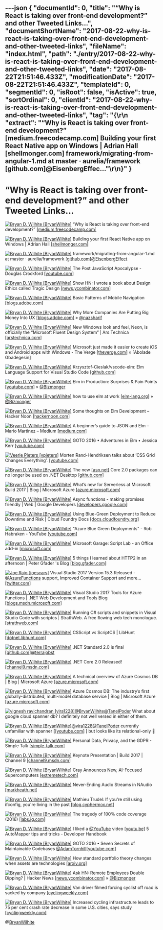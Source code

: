 ---json
{
  "documentId": 0,
  "title": "“Why is React is taking over front-end development?” and other Tweeted Links…",
  "documentShortName": "2017-08-22-why-is-react-is-taking-over-front-end-development-and-other-tweeted-links",
  "fileName": "index.html",
  "path": "./entry/2017-08-22-why-is-react-is-taking-over-front-end-development-and-other-tweeted-links",
  "date": "2017-08-22T21:51:46.433Z",
  "modificationDate": "2017-08-22T21:51:46.433Z",
  "templateId": 0,
  "segmentId": 0,
  "isRoot": false,
  "isActive": true,
  "sortOrdinal": 0,
  "clientId": "2017-08-22-why-is-react-is-taking-over-front-end-development-and-other-tweeted-links",
  "tag": "{\r\n  \"extract\": \"“Why is React is taking over front-end development?” [medium.freecodecamp.com] Building your first React Native app on Windows | Adrian Hall [shellmonger.com] framework/migrating-from-angular-1.md at master · aurelia/framework [github.com]@EisenbergEffec...\"\r\n}"
}
---

# “Why is React is taking over front-end development?” and other Tweeted Links…

[<img alt="Bryan D. Wilhite [BryanWilhite]" src="https://songhay.blob.core.windows.net/shared-social-twitter/BryanWilhite.jpeg">](http://t.co/UNdqV0Z1zz "Bryan D. Wilhite [BryanWilhite]") “Why is React is taking over front-end development?” [[medium.freecodecamp.com]](https://medium.freecodecamp.com/yes-react-is-taking-over-front-end-development-the-question-is-why-40837af8ab76)

[<img alt="Bryan D. Wilhite [BryanWilhite]" src="https://songhay.blob.core.windows.net/shared-social-twitter/BryanWilhite.jpeg">](http://t.co/UNdqV0Z1zz "Bryan D. Wilhite [BryanWilhite]") Building your first React Native app on Windows | Adrian Hall [[shellmonger.com]](https://shellmonger.com/2017/05/10/building-your-first-react-native-app-on-windows/)

[<img alt="Bryan D. Wilhite [BryanWilhite]" src="https://songhay.blob.core.windows.net/shared-social-twitter/BryanWilhite.jpeg">](http://t.co/UNdqV0Z1zz "Bryan D. Wilhite [BryanWilhite]") framework/migrating-from-angular-1.md at master · aurelia/framework [[github.com]](https://github.com/aurelia/framework/blob/master/doc/article/drafts/migrating-from-angular-1.md)[@EisenbergEffect](http://twitter.com/EisenbergEffect)

[<img alt="Bryan D. Wilhite [BryanWilhite]" src="https://songhay.blob.core.windows.net/shared-social-twitter/BryanWilhite.jpeg">](http://t.co/UNdqV0Z1zz "Bryan D. Wilhite [BryanWilhite]") The Post JavaScript Apocalypse - Douglas Crockford [[youtube.com]](https://www.youtube.com/watch?v=NPB34lDZj3E)

[<img alt="Bryan D. Wilhite [BryanWilhite]" src="https://songhay.blob.core.windows.net/shared-social-twitter/BryanWilhite.jpeg">](http://t.co/UNdqV0Z1zz "Bryan D. Wilhite [BryanWilhite]") Show HN: I wrote a book about Design Ethics called Tragic Design [[news.ycombinator.com]](https://news.ycombinator.com/item?id=14309654)

[<img alt="Bryan D. Wilhite [BryanWilhite]" src="https://songhay.blob.core.windows.net/shared-social-twitter/BryanWilhite.jpeg">](http://t.co/UNdqV0Z1zz "Bryan D. Wilhite [BryanWilhite]") Basic Patterns of Mobile Navigation [[blogs.adobe.com]](https://blogs.adobe.com/creativecloud/basic-patterns-of-mobile-navigation/)

[<img alt="Bryan D. Wilhite [BryanWilhite]" src="https://songhay.blob.core.windows.net/shared-social-twitter/BryanWilhite.jpeg">](http://t.co/UNdqV0Z1zz "Bryan D. Wilhite [BryanWilhite]") Why More Companies Are Putting Big Money Into UX [[blogs.adobe.com]](https://blogs.adobe.com/creativecloud/why-more-companies-are-putting-big-money-into-ux/) » [@nazsharif](http://twitter.com/nazsharif)

[<img alt="Bryan D. Wilhite [BryanWilhite]" src="https://songhay.blob.core.windows.net/shared-social-twitter/BryanWilhite.jpeg">](http://t.co/UNdqV0Z1zz "Bryan D. Wilhite [BryanWilhite]") New Windows look and feel, Neon, is officially the “Microsoft Fluent Design System” | Ars Technica [[arstechnica.com]](https://arstechnica.com/information-technology/2017/05/new-windows-look-and-feel-neon-is-officially-the-microsoft-fluent-design-system/)

[<img alt="Bryan D. Wilhite [BryanWilhite]" src="https://songhay.blob.core.windows.net/shared-social-twitter/BryanWilhite.jpeg">](http://t.co/UNdqV0Z1zz "Bryan D. Wilhite [BryanWilhite]") Microsoft just made it easier to create iOS and Android apps with Windows - The Verge [[theverge.com]](https://www.theverge.com/2017/5/11/15624964/microsoft-build-2017-net-framework-standard-xaml-ios-android-windows) « [Abolade Gbadegesin]

[<img alt="Bryan D. Wilhite [BryanWilhite]" src="https://songhay.blob.core.windows.net/shared-social-twitter/BryanWilhite.jpeg">](http://t.co/UNdqV0Z1zz "Bryan D. Wilhite [BryanWilhite]") Krzysztof-Cieslak/vscode-elm: Elm Language Support for Visual Studio Code [[github.com]](https://github.com/Krzysztof-Cieslak/vscode-elm)

[<img alt="Bryan D. Wilhite [BryanWilhite]" src="https://songhay.blob.core.windows.net/shared-social-twitter/BryanWilhite.jpeg">](http://t.co/UNdqV0Z1zz "Bryan D. Wilhite [BryanWilhite]") Elm in Production: Surprises &amp; Pain Points [[youtube.com]](https://www.youtube.com/watch?v=LZj_1qVURL0) » [@Bizmonger](http://twitter.com/Bizmonger)

[<img alt="Bryan D. Wilhite [BryanWilhite]" src="https://songhay.blob.core.windows.net/shared-social-twitter/BryanWilhite.jpeg">](http://t.co/UNdqV0Z1zz "Bryan D. Wilhite [BryanWilhite]") how to use elm at work [[elm-lang.org]](http://elm-lang.org/blog/how-to-use-elm-at-work) » [@Bizmonger](http://twitter.com/Bizmonger)

[<img alt="Bryan D. Wilhite [BryanWilhite]" src="https://songhay.blob.core.windows.net/shared-social-twitter/BryanWilhite.jpeg">](http://t.co/UNdqV0Z1zz "Bryan D. Wilhite [BryanWilhite]") Some thoughts on Elm Development – Hacker Noon [[hackernoon.com]](https://hackernoon.com/some-thoughts-on-elm-development-39a0f8a9002a)

[<img alt="Bryan D. Wilhite [BryanWilhite]" src="https://songhay.blob.core.windows.net/shared-social-twitter/BryanWilhite.jpeg">](http://t.co/UNdqV0Z1zz "Bryan D. Wilhite [BryanWilhite]") A beginner’s guide to JSON and Elm – Mario Martinez – Medium [[medium.com]](https://medium.com/@zenitram.oiram/a-beginners-guide-to-json-and-elm-c4a0c7e20002)

[<img alt="Bryan D. Wilhite [BryanWilhite]" src="https://songhay.blob.core.windows.net/shared-social-twitter/BryanWilhite.jpeg">](http://t.co/UNdqV0Z1zz "Bryan D. Wilhite [BryanWilhite]") GOTO 2016 • Adventures in Elm • Jessica Kerr [[youtube.com]](https://www.youtube.com/watch?v=cgXhMc8M4X4)

[<img alt="Veerle Pieters [vpieters]" src="https://songhay.blob.core.windows.net/shared-social-twitter/vpieters.png">](http://t.co/A4ZEwCEPEs "Veerle Pieters [vpieters]") Morten Rand-Hendriksen talks about ‘CSS Grid Changes Everything’. [[youtube.com]](https://www.youtube.com/watch?v=txZq7Laz7_4)

[<img alt="Bryan D. Wilhite [BryanWilhite]" src="https://songhay.blob.core.windows.net/shared-social-twitter/BryanWilhite.jpeg">](http://t.co/UNdqV0Z1zz "Bryan D. Wilhite [BryanWilhite]") The new [[asp.net]](http://ASP.NET) Core 2.0 packages can no longer be used on .NET Desktop [[github.com]](https://github.com/aspnet/Home/issues/2022)

[<img alt="Bryan D. Wilhite [BryanWilhite]" src="https://songhay.blob.core.windows.net/shared-social-twitter/BryanWilhite.jpeg">](http://t.co/UNdqV0Z1zz "Bryan D. Wilhite [BryanWilhite]") What’s new for Serverless at Microsoft Build 2017 | Blog | Microsoft Azure [[azure.microsoft.com]](https://azure.microsoft.com/en-us/blog/what-s-new-for-serverless-at-microsoft-build-2017/)

[<img alt="Bryan D. Wilhite [BryanWilhite]" src="https://songhay.blob.core.windows.net/shared-social-twitter/BryanWilhite.jpeg">](http://t.co/UNdqV0Z1zz "Bryan D. Wilhite [BryanWilhite]") Async functions - making promises friendly | Web | Google Developers [[developers.google.com]](https://developers.google.com/web/fundamentals/getting-started/primers/async-functions)

[<img alt="Bryan D. Wilhite [BryanWilhite]" src="https://songhay.blob.core.windows.net/shared-social-twitter/BryanWilhite.jpeg">](http://t.co/UNdqV0Z1zz "Bryan D. Wilhite [BryanWilhite]") Using Blue-Green Deployment to Reduce Downtime and Risk | Cloud Foundry Docs [[docs.cloudfoundry.org]](https://docs.cloudfoundry.org/devguide/deploy-apps/blue-green.html)

[<img alt="Bryan D. Wilhite [BryanWilhite]" src="https://songhay.blob.core.windows.net/shared-social-twitter/BryanWilhite.jpeg">](http://t.co/UNdqV0Z1zz "Bryan D. Wilhite [BryanWilhite]") "Azure Blue Green Deployments" - Rob Habraken - YouTube [[youtube.com]](https://www.youtube.com/watch?v=-tuf7Ws5NHs)

[<img alt="Bryan D. Wilhite [BryanWilhite]" src="https://songhay.blob.core.windows.net/shared-social-twitter/BryanWilhite.jpeg">](http://t.co/UNdqV0Z1zz "Bryan D. Wilhite [BryanWilhite]") Microsoft Garage: Script Lab - an Office add-in [[microsoft.com]](https://www.microsoft.com/en-us/garage/project-details.aspx?project=script-lab)

[<img alt="Bryan D. Wilhite [BryanWilhite]" src="https://songhay.blob.core.windows.net/shared-social-twitter/BryanWilhite.jpeg">](http://t.co/UNdqV0Z1zz "Bryan D. Wilhite [BryanWilhite]") 5 things I learned about HTTP2 in an afternoon | Peter Gfader 's Blog [[blog.gfader.com]](http://blog.gfader.com/2017/05/5-things-i-learned-about-http2-in.html)

[<img alt="Joe Raio [joescars]" src="https://songhay.blob.core.windows.net/shared-social-twitter/joescars.jpg">](https://t.co/dG4EHOYHjv "Joe Raio [joescars]") Visual Studio 2017 Version 15.3 Released - [@AzureFunctions](http://twitter.com/AzureFunctions) support, Improved Container Support and more… [[twitter.com]](https://twitter.com/i/web/status/897273148269350920)

[<img alt="Bryan D. Wilhite [BryanWilhite]" src="https://songhay.blob.core.windows.net/shared-social-twitter/BryanWilhite.jpeg">](http://t.co/UNdqV0Z1zz "Bryan D. Wilhite [BryanWilhite]") Visual Studio 2017 Tools for Azure Functions | .NET Web Development and Tools Blog [[blogs.msdn.microsoft.com]](https://blogs.msdn.microsoft.com/webdev/2017/05/10/azure-function-tools-for-visual-studio-2017/)

[<img alt="Bryan D. Wilhite [BryanWilhite]" src="https://songhay.blob.core.windows.net/shared-social-twitter/BryanWilhite.jpeg">](http://t.co/UNdqV0Z1zz "Bryan D. Wilhite [BryanWilhite]") Running C# scripts and snippets in Visual Studio Code with scriptcs | StrathWeb. A free flowing web tech monologue. [[strathweb.com]](https://www.strathweb.com/2015/11/running-c-scripts-and-snippets-in-visual-studio-code-with-scriptcs/)

[<img alt="Bryan D. Wilhite [BryanWilhite]" src="https://songhay.blob.core.windows.net/shared-social-twitter/BryanWilhite.jpeg">](http://t.co/UNdqV0Z1zz "Bryan D. Wilhite [BryanWilhite]") CSScript vs ScriptCS | LibHunt [[dotnet.libhunt.com]](https://dotnet.libhunt.com/project/csscript/vs/scriptcs)

[<img alt="Bryan D. Wilhite [BryanWilhite]" src="https://songhay.blob.core.windows.net/shared-social-twitter/BryanWilhite.jpeg">](http://t.co/UNdqV0Z1zz "Bryan D. Wilhite [BryanWilhite]") .NET Standard 2.0 is final [[github.com]](https://github.com/dotnet/announcements/issues/24)[@terrajobst](http://twitter.com/terrajobst)

[<img alt="Bryan D. Wilhite [BryanWilhite]" src="https://songhay.blob.core.windows.net/shared-social-twitter/BryanWilhite.jpeg">](http://t.co/UNdqV0Z1zz "Bryan D. Wilhite [BryanWilhite]") .NET Core 2.0 Released! [[channel9.msdn.com]](https://channel9.msdn.com/Blogs/dotnet/NET-Core-20-Released)

[<img alt="Bryan D. Wilhite [BryanWilhite]" src="https://songhay.blob.core.windows.net/shared-social-twitter/BryanWilhite.jpeg">](http://t.co/UNdqV0Z1zz "Bryan D. Wilhite [BryanWilhite]") A technical overview of Azure Cosmos DB | Blog | Microsoft Azure [[azure.microsoft.com]](https://azure.microsoft.com/en-us/blog/a-technical-overview-of-azure-cosmos-db/)

[<img alt="Bryan D. Wilhite [BryanWilhite]" src="https://songhay.blob.core.windows.net/shared-social-twitter/BryanWilhite.jpeg">](http://t.co/UNdqV0Z1zz "Bryan D. Wilhite [BryanWilhite]") Azure Cosmos DB: The industry’s first globally-distributed, multi-model database service | Blog | Microsoft Azure [[azure.microsoft.com]](https://azure.microsoft.com/en-us/blog/azure-cosmos-db-microsofts-globally-distributed-multi-model-database-service/)

[<img alt="vignesh ravichandran [vira1228]" src="https://songhay.blob.core.windows.net/shared-social-twitter/vira1228.jpg">](https://t.co/sPYxuk8ClP "vignesh ravichandran [vira1228]")[@BryanWilhite](http://twitter.com/BryanWilhite)[@TanelPoder](http://twitter.com/TanelPoder) What about google cloud spanner db? I definitely not well versed in either of them.

[<img alt="Bryan D. Wilhite [BryanWilhite]" src="https://songhay.blob.core.windows.net/shared-social-twitter/BryanWilhite.jpeg">](http://t.co/UNdqV0Z1zz "Bryan D. Wilhite [BryanWilhite]")[@vira1228](http://twitter.com/vira1228)[@TanelPoder](http://twitter.com/TanelPoder) currently unfamiliar with spanner [[[youtube.com]](https://www.youtube.com/watch?v=IfsTINNCooY) ] but looks like its relational-only 🤠

[<img alt="Bryan D. Wilhite [BryanWilhite]" src="https://songhay.blob.core.windows.net/shared-social-twitter/BryanWilhite.jpeg">](http://t.co/UNdqV0Z1zz "Bryan D. Wilhite [BryanWilhite]") Personal Data, Privacy, and the GDPR - Simple Talk [[simple-talk.com]](https://www.simple-talk.com/opinion/opinion-pieces/personal-data-privacy-gdpr/)

[<img alt="Bryan D. Wilhite [BryanWilhite]" src="https://songhay.blob.core.windows.net/shared-social-twitter/BryanWilhite.jpeg">](http://t.co/UNdqV0Z1zz "Bryan D. Wilhite [BryanWilhite]") Keynote Presentation | Build 2017 | Channel 9 [[channel9.msdn.com]](https://channel9.msdn.com/Events/Build/2017/KEY02)

[<img alt="Bryan D. Wilhite [BryanWilhite]" src="https://songhay.blob.core.windows.net/shared-social-twitter/BryanWilhite.jpeg">](http://t.co/UNdqV0Z1zz "Bryan D. Wilhite [BryanWilhite]") Cray Announces New, AI-Focused Supercomputers [[extremetech.com]](https://www.extremetech.com/computing/249149-cray-announces-new-ai-focused-supercomputers)

[<img alt="Bryan D. Wilhite [BryanWilhite]" src="https://songhay.blob.core.windows.net/shared-social-twitter/BryanWilhite.jpeg">](http://t.co/UNdqV0Z1zz "Bryan D. Wilhite [BryanWilhite]") Never-Ending Audio Streams in NAudio [[markheath.net]](http://markheath.net/post/never-ending-audio-streams-naudio)

[<img alt="Bryan D. Wilhite [BryanWilhite]" src="https://songhay.blob.core.windows.net/shared-social-twitter/BryanWilhite.jpeg">](http://t.co/UNdqV0Z1zz "Bryan D. Wilhite [BryanWilhite]") Mathieu Trudel: If you're still using ifconfig, you're living in the past [[blog.cyphermox.net]](http://blog.cyphermox.net/2017/05/if-youre-still-using-ifconfig-youre.html)

[<img alt="Bryan D. Wilhite [BryanWilhite]" src="https://songhay.blob.core.windows.net/shared-social-twitter/BryanWilhite.jpeg">](http://t.co/UNdqV0Z1zz "Bryan D. Wilhite [BryanWilhite]") The tragedy of 100% code coverage (2016) [[labs.ig.com]](http://labs.ig.com/code-coverage-100-percent-tragedy)

[<img alt="Bryan D. Wilhite [BryanWilhite]" src="https://songhay.blob.core.windows.net/shared-social-twitter/BryanWilhite.jpeg">](http://t.co/UNdqV0Z1zz "Bryan D. Wilhite [BryanWilhite]") I liked a [@YouTube](http://twitter.com/YouTube) video [[youtu.be]](http://youtu.be/JVc5udgEaLY?a) 5 AutoMapper tips and tricks - Developer Handbook

[<img alt="Bryan D. Wilhite [BryanWilhite]" src="https://songhay.blob.core.windows.net/shared-social-twitter/BryanWilhite.jpeg">](http://t.co/UNdqV0Z1zz "Bryan D. Wilhite [BryanWilhite]") GOTO 2016 • Seven Secrets of Maintainable Codebases [@AdamTornhill](http://twitter.com/AdamTornhill)[[youtube.com]](https://www.youtube.com/watch?v=0oDporwhToQ)

[<img alt="Bryan D. Wilhite [BryanWilhite]" src="https://songhay.blob.core.windows.net/shared-social-twitter/BryanWilhite.jpeg">](http://t.co/UNdqV0Z1zz "Bryan D. Wilhite [BryanWilhite]") How standard portfolio theory changes when assets are technologies [[arxiv.org]](https://arxiv.org/abs/1705.03423)

[<img alt="Bryan D. Wilhite [BryanWilhite]" src="https://songhay.blob.core.windows.net/shared-social-twitter/BryanWilhite.jpeg">](http://t.co/UNdqV0Z1zz "Bryan D. Wilhite [BryanWilhite]") Ask HN: Remote Employees Double Dipping? | Hacker News [[news.ycombinator.com]](https://news.ycombinator.com/item?id=14300598) » [@Bizmonger](http://twitter.com/Bizmonger)

[<img alt="Bryan D. Wilhite [BryanWilhite]" src="https://songhay.blob.core.windows.net/shared-social-twitter/BryanWilhite.jpeg">](http://t.co/UNdqV0Z1zz "Bryan D. Wilhite [BryanWilhite]") Van driver filmed forcing cyclist off road is sacked by company [[cyclingweekly.com]](http://www.cyclingweekly.com/news/latest-news/van-driver-filmed-forcing-cyclist-off-road-sacked-company-329230)

[<img alt="Bryan D. Wilhite [BryanWilhite]" src="https://songhay.blob.core.windows.net/shared-social-twitter/BryanWilhite.jpeg">](http://t.co/UNdqV0Z1zz "Bryan D. Wilhite [BryanWilhite]") Increased cycling infrastructure leads to 75 per cent crash rate decrease in some U.S. cities, says study [[cyclingweekly.com]](http://www.cyclingweekly.com/news/latest-news/increased-cycling-infrastructure-leads-75-per-cent-crash-rate-decrease-u-s-cities-says-study-329920)

@[BryanWilhite](https://twitter.com/BryanWilhite)
